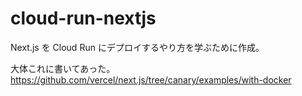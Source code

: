 # cloud-run-nextjs

Next.js を Cloud Run にデプロイするやり方を学ぶために作成。

大体これに書いてあった。
<https://github.com/vercel/next.js/tree/canary/examples/with-docker>
